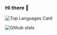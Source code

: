 ### Hi there 👋

<!--
**z3le/z3le** is a ✨ _special_ ✨ repository because its `README.md` (this file) appears on your GitHub profile.

Here are some ideas to get you started:

- 🔭 I’m currently working on ...
 - 🌱 I’m currently learning//
- 👯 I’m looking to collaborate on ...
- 🤔 I’m looking for help with ...
- 💬 Ask me about ...
- 📫 How to reach me: ...
- 😄 Pronouns: ...
- ⚡ Fun fact: ...
-->
![Top Languages Card](https://github-readme-stats.vercel.app/api/top-langs/?username=z3le)

![Github stats](https://github-readme-stats.vercel.app/api?username=z3le&theme=highcontrast&show_icons=true&count_private=true)
